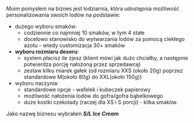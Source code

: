 Moim pomysłem na biznes jest lodziarnia, która udostępnia możliwość personalizowania swoich lodów na podstawie:

- dużego wyboru smaków:
  - codziennie co najmniej 10 smaków, w tym 4 stałe
  - docelowo stanowisko do wytwarzania lodów za pomocą ciekłego azotu - wtedy customizacja 30+ smaków
- **wyboru rozmiaru deseru**:
  - system płacisz ile zjesz (klient mówi jak dużo chciałby, a następnie potwierdza porcję nałożoną przez sprzedawcę)
  - zestaw kilku miarek gałek (od rozmiaru XXS (około 20g) poprzez standardowe M(około 80g) do XXL(około 150g))
- wyboru naczynia:
  - standardowe opcje - wafelek i kubeczek papierowy
  - możliwość nałożenia lodów do gofra/gofra bąbelkowego
  - duże kostki czekolady (raczej dla XS i S porcji) - kilka smaków.

Jako nazwę biznesu wybrałam **_S/L Ice Cream_**
